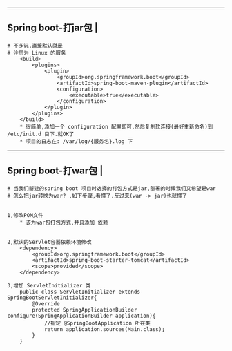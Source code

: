-----------------------
Spring boot-打jar包		|
-----------------------
	# 不多说,直接默认就是
	# 注册为 Linux 的服务
		<build> 
			<plugins>
				<plugin>
					<groupId>org.springframework.boot</groupId>
					<artifactId>spring-boot-maven-plugin</artifactId>
					<configuration>
						<executable>true</executable>
					</configuration>
				</plugin>
			</plugins>
		</build>
		* 很简单,添加一个 configuration 配置即可,然后复制软连接(最好重新命名)到 /etc/init.d 目下.就OK了
		* 项目的日志在: /var/log/{服务名}.log 下
	
-----------------------
Spring boot-打war包		|
-----------------------
	# 当我们新建的spring boot 项目时选择的打包方式是jar,部署的时候我们又希望是war
	# 怎么把jar转换为war? ,如下步骤,看懂了.反过来(war -> jar)也就懂了
	

	1,修改POM文件
		* 该为war包打包方式,并且添加 依赖
			

	2,默认的Servlet容器依赖环境修改
		<dependency>
			<groupId>org.springframework.boot</groupId>
			<artifactId>spring-boot-starter-tomcat</artifactId>
			<scope>provided</scope>
		</dependency>

	3,增加 ServletInitializer 类
		public class ServletInitializer extends SpringBootServletInitializer{
			@Override
			protected SpringApplicationBuilder configure(SpringApplicationBuilder application){
				//指定 @SpringBootApplication 所在类
				return application.sources(Main.class);
			}
		}



